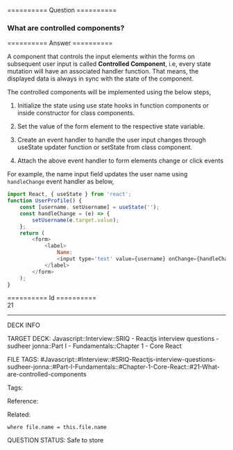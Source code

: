 ========== Question ==========  

### What are controlled components?  

========== Answer ==========  

A component that controls the input elements within the forms on subsequent user
input is called **Controlled Component**, i.e, every state mutation will have an
associated handler function. That means, the displayed data is always in sync
with the state of the component.

The controlled components will be implemented using the below steps,

1. Initialize the state using use state hooks in function components or inside
   constructor for class components.

2. Set the value of the form element to the respective state variable.

3. Create an event handler to handle the user input changes through useState
   updater function or setState from class component.

4. Attach the above event handler to form elements change or click events

For example, the name input field updates the user name using `handleChange`
event handler as below,

```javascript
import React, { useState } from 'react';
function UserProfile() {
    const [username, setUsername] = useState('');
    const handleChange = (e) => {
        setUsername(e.target.value);
    };
    return (
        <form>
            <label>
                Name:
                <input type='text' value={username} onChange={handleChange} />
            </label>
        </form>
    );
}
```

========== Id ==========  
21

---

DECK INFO

TARGET DECK: Javascript::Interview::SRIQ - Reactjs interview questions - sudheer jonna::Part I - Fundamentals::Chapter 1 - Core React

FILE TAGS: #Javascript::#Interview::#SRIQ-Reactjs-interview-questions-sudheer-jonna::#Part-I-Fundamentals::#Chapter-1-Core-React::#21-What-are-controlled-components

Tags:

Reference:

Related:

```dataview
where file.name = this.file.name
```
QUESTION STATUS: Safe to store
